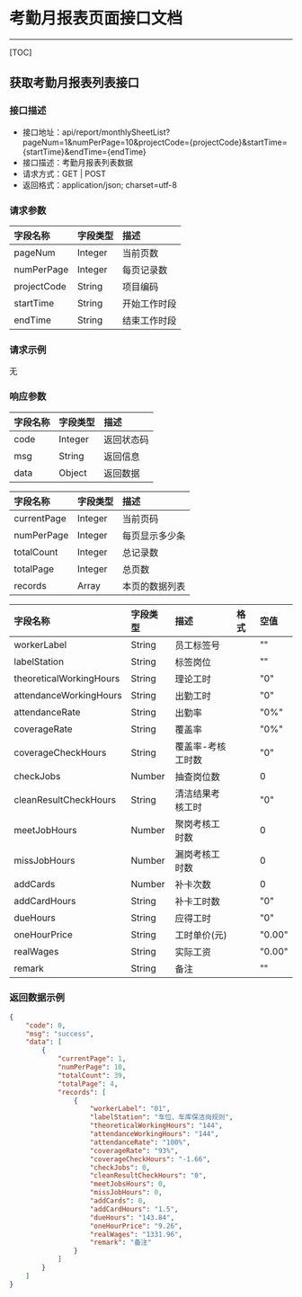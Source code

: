 # 考勤月报表页面接口文档

---

[TOC]


## 获取考勤月报表列表接口

### 接口描述

- 接口地址：api/report/monthlySheetList?pageNum=1&numPerPage=10&projectCode={projectCode}&startTime={startTime}&endTime={endTime}
- 接口描述：考勤月报表列表数据
- 请求方式：GET | POST
- 返回格式：application/json; charset=utf-8


### 请求参数

| 字段名称 | 字段类型 | 描述 |
| :-- | :-- | :-- |
| pageNum| Integer | 当前页数 |
| numPerPage| Integer| 每页记录数 |
| projectCode| String| 项目编码 |
| startTime| String| 开始工作时段 |
| endTime| String| 结束工作时段 |

### 请求示例

无

### 响应参数


| 字段名称 | 字段类型 | 描述 |
| :-- | :-- | :-- |
| code | Integer | 返回状态码 |
| msg | String | 返回信息 |
| data | Object | 返回数据 |

| 字段名称 | 字段类型 | 描述 |
| :-- | :-- | :-- |
| currentPage | Integer | 当前页码 |
| numPerPage | Integer | 每页显示多少条 |
| totalCount | Integer | 总记录数 |
| totalPage | Integer | 总页数 |
| records | Array | 本页的数据列表 |

| 字段名称 | 字段类型 | 描述 | 格式 | 空值 |
| :-- | :-- | :-- | :-- | :-- |
| workerLabel | String | 员工标签号 || "" |
| labelStation | String | 标签岗位 || "" |
| theoreticalWorkingHours | String | 理论工时 || "0" |
| attendanceWorkingHours | String | 出勤工时 || "0" |
| attendanceRate | String | 出勤率 || "0%" |
| coverageRate | String | 覆盖率 || "0%" |
| coverageCheckHours | String | 覆盖率-考核工时数 || "0" |
| checkJobs | Number | 抽查岗位数 || 0 |
| cleanResultCheckHours | String | 清洁结果考核工时 || "0" |
| meetJobHours | Number | 聚岗考核工时数 || 0 |
| missJobHours | Number | 漏岗考核工时数 || 0 |
| addCards | Number | 补卡次数 || 0 |
| addCardHours | String | 补卡工时数 || "0" |
| dueHours | String | 应得工时 || "0" |
| oneHourPrice | String | 工时单价(元) || "0.00" |
| realWages | String | 实际工资 || "0.00" |
| remark | String | 备注 || "" |


### 返回数据示例

```json
{
    "code": 0,
    "msg": "success",
    "data": [
        {
            "currentPage": 1,
            "numPerPage": 10,
            "totalCount": 39,
            "totalPage": 4,
            "records": [
                {
                    "workerLabel": "01",
                    "labelStation": "车位、车库保洁岗规则",
                    "theoreticalWorkingHours": "144",
                    "attendanceWorkingHours": "144",
                    "attendanceRate": "100%",
                    "coverageRate": "93%",
                    "coverageCheckHours": "-1.66",
                    "checkJobs": 0,
                    "cleanResultCheckHours": "0",
                    "meetJobsHours": 0,
                    "missJobHours": 0,
                    "addCards": 0,
                    "addCardHours": "1.5",
                    "dueHours": "143.84",
                    "oneHourPrice": "9.26",
                    "realWages": "1331.96",
                    "remark": "备注"
                }
            ]
        }
    ]
}
```

